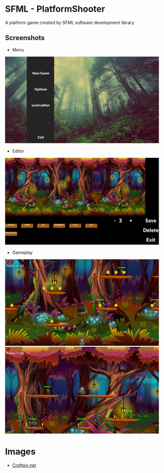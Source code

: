 # SFML - PlatformShooter
A platform game created by SFML software development library

## Screenshots

- Menu
<img src=".\Assets\Images\Screenshots\Menu.png" width="600"/>

- Editor
<img src=".\Assets\Images\Screenshots\LevelEditor.png" width="600"/>

- Gameplay
<img src=".\Assets\Images\Screenshots\Gameplay1.png" width="600"/>

<img src=".\Assets\Images\Screenshots\Gameplay2.png" width="600"/>

# Images
- [Craftpix.net](https://craftpix.net/)